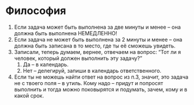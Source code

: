# Философия

1. Если задача может быть выполнена за две минуты и менее – она должна быть выполнена НЕМЕДЛЕННО!
2. Если задача не может быть выполнена за 2 минуты и менее – она должна быть записана в то место, где ты её сможешь увидеть.
3. Записали, теперь думаем, вернее, отвечаем на вопрос: “Тот ли я человек, который должен выполнить эту задачу?”
    1. Да – в календарь.
    2. Нет – делегируй, запиши в календарь ответственного.
4. Если ты не можешь найти ответ на вопрос из п.3, значит, это задача не с твоего поля – в утиль. Кому надо – придут и попросят выполнить и тогда можно поковырятся и подумать, зачем, кому и в какой срок.
